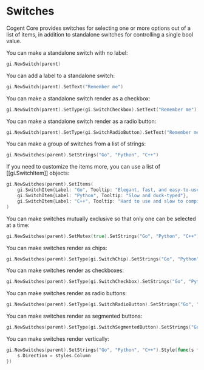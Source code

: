 # Switches

Cogent Core provides switches for selecting one or more options out of a list of items, in addition to standalone switches for controlling a single bool value.

You can make a standalone switch with no label:

```Go
gi.NewSwitch(parent)
```

You can add a label to a standalone switch:

```Go
gi.NewSwitch(parent).SetText("Remember me")
```

You can make a standalone switch render as a checkbox:

```Go
gi.NewSwitch(parent).SetType(gi.SwitchCheckbox).SetText("Remember me")
```

You can make a standalone switch render as a radio button:

```Go
gi.NewSwitch(parent).SetType(gi.SwitchRadioButton).SetText("Remember me")
```

You can make a group of switches from a list of strings:

```Go
gi.NewSwitches(parent).SetStrings("Go", "Python", "C++")
```

If you need to customize the items more, you can use a list of [[gi.SwitchItem]] objects:

```Go
gi.NewSwitches(parent).SetItems(
    gi.SwitchItem{Label: "Go", Tooltip: "Elegant, fast, and easy-to-use"},
    gi.SwitchItem{Label: "Python", Tooltip: "Slow and duck-typed"},
    gi.SwitchItem{Label: "C++", Tooltip: "Hard to use and slow to compile"},
)
```

You can make switches mutually exclusive so that only one can be selected at a time:

```Go
gi.NewSwitches(parent).SetMutex(true).SetStrings("Go", "Python", "C++")
```

You can make switches render as chips:

```Go
gi.NewSwitches(parent).SetType(gi.SwitchChip).SetStrings("Go", "Python", "C++")
```

You can make switches render as checkboxes:

```Go
gi.NewSwitches(parent).SetType(gi.SwitchCheckbox).SetStrings("Go", "Python", "C++")
```

You can make switches render as radio buttons:

```Go
gi.NewSwitches(parent).SetType(gi.SwitchRadioButton).SetStrings("Go", "Python", "C++")
```

You can make switches render as segmented buttons:

```Go
gi.NewSwitches(parent).SetType(gi.SwitchSegmentedButton).SetStrings("Go", "Python", "C++")
```

You can make switches render vertically:

```Go
gi.NewSwitches(parent).SetStrings("Go", "Python", "C++").Style(func(s *styles.Style) {
    s.Direction = styles.Column
})
```